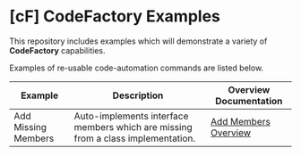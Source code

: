 # [cF] CodeFactory Examples

This repository includes examples which will demonstrate a variety of **CodeFactory** capabilities.

Examples of re-usable code-automation commands are listed below.

|Example|Description|Overview Documentation|
|---|---|---|
|Add Missing Members|Auto-implements interface members which are missing from a class implementation.|[Add Members Overview](Examples/AddMember/Index.md)

